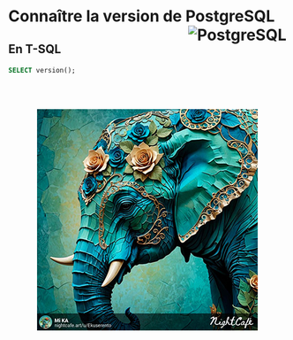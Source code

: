 # **Connaître la version de PostgreSQL** <a href="../../"> <img src="https://upload.wikimedia.org/wikipedia/commons/2/29/Postgresql_elephant.svg" alt="PostgreSQL" title="PostgreSQL" align="right" height="64px"> </a>

## **En T-SQL**
```sql
SELECT version();
```
<br><br><div align="center"><a href="../../"><img src="../../assets/WApste62I8zOOlFzFQ1H--1--x09nq.jpg"></a></div>